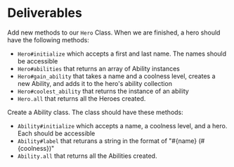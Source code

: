 # Deliverables

Add new methods to our `Hero` Class. When we are finished, a hero should have the following methods:

- `Hero#initialize` which accepts a first and last name. The names should be accessible
- `Hero#abilities` that returns an array of Ability instances
- `Hero#gain_ability` that takes a name and a coolness level, creates a new Ability, and adds it to the hero's ability collection
- `Hero#coolest_ability` that returns the instance of an ability
- `Hero.all` that returns all the Heroes created.

Create a Ability class. The class should have these methods:

- `Ability#initialize` which accepts a name, a coolness level, and a hero. Each should be accessible
- `Ability#label` that returans a string in the format of "#{name} (#{coolness})"
- `Ability.all` that returns all the Abilities created.
